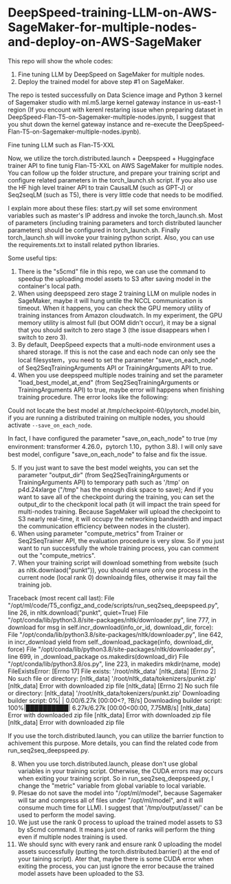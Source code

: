 # DeepSpeed-training-LLM-on-AWS-SageMaker-for-multiple-nodes-and-deploy-on-AWS-SageMaker

This repo will show the whole codes:
1. Fine tuning LLM by DeepSpeed on SageMaker for multiple nodes.
2. Deploy the trained model for above step #1 on SageMaker.

The repo is tested successfully on Data Science image and Python 3 kernel of Sagemaker studio with ml.m5.large kernel gateway instance in us-east-1 region (If you encount with kerenl restaring issue when preparing dataset in DeepSpeed-Flan-T5-on-Sagemaker-multiple-nodes.ipynb, I suggest that you shut down the kernel gateway instance and re-execute the DeepSpeed-Flan-T5-on-Sagemaker-multiple-nodes.ipynb).

Fine tuning LLM such as Flan-T5-XXL

Now, we utilize the torch.distributed.launch + Deepspeed + Huggingface trainer API to fine tunig Flan-T5-XXL on AWS SageMaker for multiple nodes. You can follow up the folder structure, and prepare your training script and configure related parameters in the torch_launch.sh script. If you also use the HF high level trainer API to train CausalLM (such as GPT-J) or Seq2seqLM (such as T5), there is very little code that needs to be modified.

I explain more about these files: start.py will set some environment variables such as master's IP address and invoke the torch_launch.sh. Most of parameters (including training parameters and torch distributed launcher parameters) should be configured in torch_launch.sh. Finally torch_launch.sh will invoke your training python script. Also, you can use the requirements.txt to install related python libraries.

Some useful tips:
1. There is the "s5cmd" file in this repo, we can use the command to speedup the uploading model assets to S3 after saving model in the container's local path.
2. When using deepspeed zero stage 2 training LLM on muliple nodes in SageMaker, maybe it will hung untile the NCCL communication is timeout. When it happens, you can check the GPU memory utility of training instances from Amazon cloudwatch. In my experiment, the GPU memory utility is almost full (but OOM didn't occur), it may be a signal that you should switch to zero stage 3 (the issue disappears when I switch to zero 3).
3. By default, DeepSpeed expects that a multi-node environment uses a shared storage. If this is not the case and each node can only see the local filesystem，you need to set the parameter "save_on_each_node" of Seq2SeqTrainingArguments API or TrainingArguments API to true.
4. When you use deepspeed multiple nodes training and set the parameter "load_best_model_at_end" (from Seq2SeqTrainingArguments or TrainingArguments API) to true, maybe error will happens when finishing training procedure. The error looks like the following: 

Could not locate the best model at /tmp/checkpoint-60/pytorch_model.bin, if you are running a distributed training on multiple nodes, you should activate `--save_on_each_node`. 

In fact, I have configured the parameter "save_on_each_node" to true (my environment: transformer 4.26.0，pytorch 1.10，python 3.8). I will only save best model, configure "save_on_each_node" to false and fix the issue.

5. If you just want to save the best model weights, you can set the parameter "output_dir" (from Seq2SeqTrainingArguments or TrainingArguments API) to temporary path such as '/tmp' on p4d.24xlarge ("/tmp" has the enough disk space to save); And if you want to save all of the checkpoint during the training, you can set the output_dir to the checkponit local path (it will impact the train speed for multi-nodes training. Because SageMaker will upload the checkpoint to S3 nearly real-time, it will occupy the networking bandwidth and impact the communication efficiency between nodes in the cluster).
6. When using parameter "compute_metrics" from Trainer or Seq2SeqTrainer API, the evaluation procedure is very slow. So if you just want to run successfully the whole training process, you can comment out the  "compute_metrics".
7. When your training script will download something from website (such as nltk.downlaod("punkt")), you should ensure only one process in the current node (local rank 0) downloaindg files, otherwise it may fail the training job. 

Traceback (most recent call last):
  File "/opt/ml/code/T5_configz_and_code/scripts/run_seq2seq_deepspeed.py", line 26, in <module>
    nltk.download("punkt", quiet=True)
  File "/opt/conda/lib/python3.8/site-packages/nltk/downloader.py", line 777, in download
for msg in self.incr_download(info_or_id, download_dir, force):
  File "/opt/conda/lib/python3.8/site-packages/nltk/downloader.py", line 642, in incr_download
yield from self._download_package(info, download_dir, force)
  File "/opt/conda/lib/python3.8/site-packages/nltk/downloader.py", line 699, in _download_package
os.makedirs(download_dir)
  File "/opt/conda/lib/python3.8/os.py", line 223, in makedirs
mkdir(name, mode)
FileExistsError: [Errno 17] File exists: '/root/nltk_data'
[nltk_data] [Errno 2] No such file or directory:
[nltk_data]     '/root/nltk_data/tokenizers/punkt.zip'
[nltk_data] Error with downloaded zip file
[nltk_data] [Errno 2] No such file or directory:
[nltk_data]     '/root/nltk_data/tokenizers/punkt.zip'
Downloading builder script:   0%|          | 0.00/6.27k [00:00<?, ?B/s]
Downloading builder script: 100%|██████████| 6.27k/6.27k [00:00<00:00, 7.75MB/s]
[nltk_data] Error with downloaded zip file
[nltk_data] Error with downloaded zip file
[nltk_data] Error with downloaded zip file

If you use the torch.distributed.launch, you can utilize the barrier function to achivement this purpose. More details, you can find the related code from run_seq2seq_deepspeed.py.

8. When you use torch.distributed.launch, please don't use global variables in your training script. Otherwise, the CUDA errors may occurs when exiting your training script. So in run_seq2seq_deepspeed.py, I change the "metric" variable from global variable to local variable.
9. Plesae do not save the model into "/opt/ml/model", because Sagemaker will tar and compress all of files under "/opt/ml/model", and it will consume much time for LLM). I suggest that '/tmp/output/asset/' can be used to perform the model saving.
10. We just use the rank 0 process to upload the trained model assets to S3 by s5cmd command. It means just one of ranks will perform the thing even if multiple nodes training is used.
11. We should sync with every rank and ensure rank 0 uploading the model assets successfully (putting the torch.distributed.barrier() at the end of your taining script). Ater that, maybe there is some CUDA error when exiting the process, you can just ignore the error because the trained model assets have been uploaded to the S3.
 



















